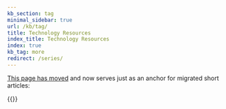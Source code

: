 ```yaml
---
kb_section: tag
minimal_sidebar: true
url: /kb/tag/
title: Technology Resources
index_title: Technology Resources
index: true
kb_tag: more
redirect: /series/
---
```

[This page has moved](/series/) and now serves just as an anchor for migrated short articles:

{{<kb-toc>}}
